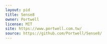 ```yaml
---
layout: pid
title: Sense8
owner: Portwell
license: MIT
site: https://www.portwell.com.tw/
source: https://github.com/Portwell/Sense8/
---
```

